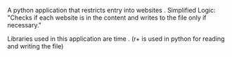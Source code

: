A python application that restricts entry into websites
.
Simplified Logic:
"Checks if each website is in the content and writes to the file only if necessary."

Libraries used in this application are time .
(r+ is used in python for reading and writing the file)
